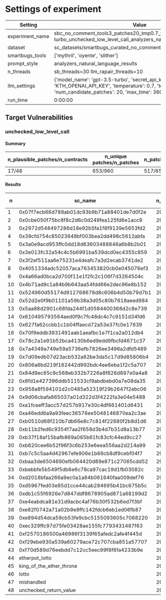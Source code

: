 # Settings of experiment

| Setting | Value |
| --- | --- |
| experiment_name | sbc_no_comment_tools3_patches20_tmp0.7_topp0.95_gpt-3.5-turbo_unchecked_low_level_call_analyzers_natural_language_results |
| dataset | sc_datasets/smartbugs_curated_no_comment/unchecked_low_level_calls |
| smartbugs_tools | ['mythril', 'oyente', 'slither'] |
| prompt_style | analyzers_natural_language_results |
| n_threads | sb_threads=30 llm_rapair_threads=10 |
| llm_settings | {'model_name': 'gpt-3.5-turbo', 'secret_api_key': 'KTH_OPENAI_API_KEY', 'temperature': 0.7, 'top_p': 0.95, 'num_candidate_patches': 20, 'max_time': 3600, 'stop': ['///']} |
| run_time | 0:00:00 |

## Target Vulnerabilities


### unchecked_low_level_call

#### Summary
| n_plausible_patches/n_contracts | n_unique patches/n_patches | n_patches_compiles/n_unique_patches |
| --- | --- | --- |
| 17/48 | 653/960 | 517/653 |

#### Results
| n | sc_name | n_patches | unique_paches_that_compile | best_patch | compiles | plausible_patch | mythril-0.23.15 | oyente | slither |
| --- | --- | --- | --- | --- | --- | --- | --- | --- | --- |
| 1 | 0x07f7ecb66d788ab01dc93b9b71a88401de7d0f2e | 20 | 20/20 | patch_1 | True | True | Fix/Fix | Fix/Fix | Bug/Fix|
| 2 | 0x0cbe050f75bc8f8c2d6c0d249fea125fd6e1acc9 | 20 | 2/2 | patch_0 | True | False | Bug/Fix | Fix/Fix | Bug/Bug|
| 3 | 0x2972d548497286d18e92b5fa1f8f9139e5653fd2 | 20 | 15/15 | patch_10 | True | True | Fix/Fix | Fix/Fix | Bug/Fix|
| 4 | 0x39cfd754c85023648bf003bea2dd498c5612abfa | 20 | 19/20 | patch_2 | True | True | Fix/Fix | Fix/Fix | Bug/Fix|
| 5 | 0x3a0e9acd953ffc0dd18d63603488846a6b8b2b01 | 20 | 5/20 | patch_0 | True | True | Fix/Fix | Fix/Fix | Bug/Fix|
| 6 | 0x3e013fc32a54c4c5b6991ba539dcd0ec4355c859 | 20 | 12/18 | patch_1 | True | False | Fix/Fix | Fix/Fix | Bug/Bug|
| 7 | 0x3f2ef511aa6e75231e4deafc7a3d2ecab3741de2 | 20 | 12/17 | patch_0 | True | False | Fix/Fix | Fix/Fix | Bug/Bug|
| 8 | 0x4051334adc52057aca763453820cb0e045076ef3 | 20 | 8/9 | patch_0 | True | False | Fix/Fix | Fix/Fix | Bug/Bug|
| 9 | 0x4a66ad0bca2d700f11e1f2fc2c106f7d3264504c | 20 | 3/4 | patch_0 | True | False | Fix/Fix | Fix/Fix | Bug/Bug|
| 10 | 0x4b71ad9c1a84b9b643aa54fdd66e2dec96e8b152 | 20 | 8/9 | patch_0 | True | False | Fix/Fix | Fix/Fix | Bug/Bug|
| 11 | 0x524960d55174d912768678d8c606b4d50b79d7b1 | 20 | 18/18 | patch_0 | True | True | Fix/Fix | Fix/Fix | Bug/Fix|
| 12 | 0x52d2e0f9b01101a59b38a3d05c80b7618aeed984 | 20 | 17/19 | patch_0 | True | False | Fix/Fix | Fix/Fix | Bug/Bug|
| 13 | 0x5aa88d2901c68fda244f1d0584400368d2c8e739 | 20 | 11/17 | patch_0 | True | False | Fix/Fix | Fix/Fix | Bug/Bug|
| 14 | 0x610495793564aed0f9c7fc48dc4c7c9151d34fd6 | 20 | 15/16 | patch_0 | True | False | Fix/Fix | Fix/Fix | Bug/Bug|
| 15 | 0x627fa62ccbb1c1b04ffaecd72a53e37fc0e17839 | 20 | 10/20 | patch_0 | True | False | Fix/Fix | Fix/Fix | Bug/Bug|
| 16 | 0x70f9eddb3931491aab1aeafbc1e7f1ca2a012db4 | 20 | 9/12 | patch_0 | True | False | Fix/Fix | Fix/Fix | Bug/Bug|
| 17 | 0x78c2a1e91b52bca4130b6ed9edd9fbcfd4671c37 | 20 | 11/12 | patch_1 | True | False | Fix/Fix | Fix/Fix | Bug/Bug|
| 18 | 0x7a4349a749e59a5736efb7826ee3496a2dfd5489 | 20 | 10/12 | patch_0 | True | False | Fix/Fix | Fix/Fix | Bug/Bug|
| 19 | 0x7d09edb07d23acb532a82be3da5c17d9d85806b4 | 20 | 19/20 | patch_0 | True | True | Fix/Fix | Fix/Fix | Bug/Fix|
| 20 | 0x806a6bd219f162442d992bdc4ee6eba1f2c5a707 | 20 | 12/14 | patch_2 | True | True | Fix/Fix | Fix/Fix | Bug/Fix|
| 21 | 0x84d9ec85c9c568eb332b7226a8f826d897e0a4a8 | 20 | 14/14 | patch_0 | True | False | Fix/Fix | Fix/Fix | Bug/Bug|
| 22 | 0x8fd1e427396ddb511533cf9abdbebd0a7e08da35 | 20 | 8/20 | patch_5 | True | True | Fix/Fix | Fix/Fix | Bug/Fix|
| 23 | 0x958a8f594101d2c0485a52319f29b2647f2ebc06 | 20 | 16/16 | patch_0 | True | False | Fix/Fix | Fix/Fix | Bug/Bug|
| 24 | 0x9d06cbafa865037a01d322d3f4222fa3e04e5488 | 20 | 8/16 | patch_3 | True | True | Fix/Fix | Fix/Fix | Bug/Fix|
| 25 | 0xa1fceeff3acc57d257b917e30c4df661401d6431 | 20 | 3/3 | patch_0 | True | False | Fix/Fix | Fix/Fix | Bug/Bug|
| 26 | 0xa46edd6a9a93feec36576ee5048146870ea2c3ae | 20 | 1/1 | patch_0 | True | False | Fix/Fix | Fix/Fix | Bug/Bug|
| 27 | 0xb0510d68f210b7db66e8c7c814f22680f2b8d1d6 | 20 | 8/20 | patch_11 | True | True | Fix/Fix | Fix/Fix | Bug/Fix|
| 28 | 0xb11b2fed6c9354f7aa2f658d3b4d7b31d8a13b77 | 20 | 15/17 | patch_0 | True | False | Fix/Fix | Fix/Fix | Bug/Bug|
| 29 | 0xb37f18af15bafb869a065b61fc83cfc44ed9cc27 | 20 | 14/14 | patch_1 | True | True | Fix/Fix | Fix/Fix | Bug/Fix|
| 30 | 0xb620cee6b52f96f3c6b253e6eea556aa2d214a99 | 20 | 18/19 | patch_0 | True | False | Fix/Fix | Fix/Fix | Bug/Bug|
| 31 | 0xb7c5c5aa4d42967efe906e1b66cb8df9cebf04f7 | 20 | 7/9 | patch_0 | True | True | Fix/Fix | Fix/Fix | Bug/Fix|
| 32 | 0xbaa3de6504690efb064420d89e871c27065cdd52 | 20 | 18/20 | patch_0 | True | False | Fix/Fix | Fix/Fix | Bug/Bug|
| 33 | 0xbebbfe5b549f5db6e6c78ca97cac19d1fb03082c | 20 | 17/20 | patch_0 | True | False | Fix/Fix | Fix/Fix | Bug/Bug|
| 34 | 0xd2018bfaa266a9ec0a1a84b061640faa009def76 | 20 | 14/14 | patch_8 | True | True | Fix/Fix | Fix/Fix | Bug/Fix|
| 35 | 0xd5967fed03e85d1cce44cab284695b41bc675b5c | 20 | 7/7 | patch_0 | True | False | Fix/Fix | Fix/Fix | Bug/Bug|
| 36 | 0xdb1c55f6926e7d847ddf8678905ad871a68199d2 | 20 | 12/14 | patch_1 | True | False | Fix/Fix | Fix/Fix | Bug/Bug|
| 37 | 0xe4eabdca81e31d9acbc4af76b30f532b6ed7f3bf | 20 | 9/11 | patch_0 | True | False | Fix/Fix | Fix/Fix | Bug/Bug|
| 38 | 0xe82f0742a71a02b9e9ffc142fdcb6eb1ed06fb87 | 20 | 8/8 | patch_0 | True | False | Fix/Fix | Fix/Fix | Bug/Bug|
| 39 | 0xe894d54dca59cb53fe9cbc5155093605c7068220 | 20 | 5/9 | patch_0 | True | False | Fix/Fix | Fix/Fix | Bug/Bug|
| 40 | 0xec329ffc97d75fe03428ae155fc7793431487f63 | 20 | 0/20 | patch_0 | False | False | Fix/Bug | Fix/Bug | Bug/Bug|
| 41 | 0xf2570186500a46986f3139f65afedc2afe4f445d | 20 | 6/6 | patch_0 | True | False | Fix/Fix | Fix/Fix | Bug/Bug|
| 42 | 0xf29ebe930a539a60279ace72c707cba851a57707 | 20 | 6/10 | patch_0 | True | False | Fix/Fix | Fix/Fix | Bug/Bug|
| 43 | 0xf70d589d76eebdd7c12cc5eec99f8f6fa4233b9e | 20 | 11/11 | patch_0 | True | False | Fix/Fix | Fix/Fix | Bug/Bug|
| 44 | etherpot_lotto | 20 | 20/20 | patch_0 | True | True | Fix/Fix | Fix/Fix | Fix/Fix|
| 45 | king_of_the_ether_throne | 20 | 16/16 | patch_0 | True | True | Fix/Fix | Fix/Fix | Fix/Fix|
| 46 | lotto | 20 | 10/10 | patch_0 | True | True | Bug/Fix | Fix/Fix | Fix/Fix|
| 47 | mishandled | 20 | 6/6 | patch_2 | True | True | Bug/Fix | Fix/Fix | Fix/Fix|
| 48 | unchecked_return_value | 20 | 4/8 | patch_0 | True | False | Fix/Fix | Fix/Fix | Bug/Bug|
